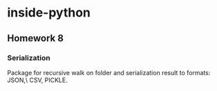 # inside-python

## Homework 8

### Serialization

Package for recursive walk on folder and serialization result to formats: JSON,\ CSV, PICKLE.